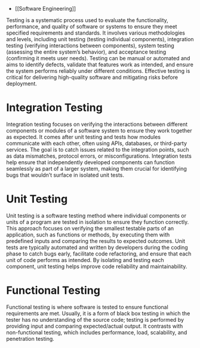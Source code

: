- [[Software Engineering]]

Testing is a systematic process used to evaluate the functionality, performance, and quality of software or systems to ensure they meet specified requirements and standards. It involves various methodologies and levels, including unit testing (testing individual components), integration testing (verifying interactions between components), system testing (assessing the entire system’s behavior), and acceptance testing (confirming it meets user needs). Testing can be manual or automated and aims to identify defects, validate that features work as intended, and ensure the system performs reliably under different conditions. Effective testing is critical for delivering high-quality software and mitigating risks before deployment.

# Integration Testing

Integration testing focuses on verifying the interactions between different components or modules of a software system to ensure they work together as expected. It comes after unit testing and tests how modules communicate with each other, often using APIs, databases, or third-party services. The goal is to catch issues related to the integration points, such as data mismatches, protocol errors, or misconfigurations. Integration tests help ensure that independently developed components can function seamlessly as part of a larger system, making them crucial for identifying bugs that wouldn’t surface in isolated unit tests.

# Unit Testing

Unit testing is a software testing method where individual components or units of a program are tested in isolation to ensure they function correctly. This approach focuses on verifying the smallest testable parts of an application, such as functions or methods, by executing them with predefined inputs and comparing the results to expected outcomes. Unit tests are typically automated and written by developers during the coding phase to catch bugs early, facilitate code refactoring, and ensure that each unit of code performs as intended. By isolating and testing each component, unit testing helps improve code reliability and maintainability.
# Functional Testing

Functional testing is where software is tested to ensure functional requirements are met. Usually, it is a form of black box testing in which the tester has no understanding of the source code; testing is performed by providing input and comparing expected/actual output. It contrasts with non-functional testing, which includes performance, load, scalability, and penetration testing.
